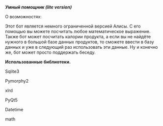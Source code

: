 ﻿**_Умный помощник (_lite version_)_**

О возможностях:

Этот бот является немного ограниченной версией Алисы. С его помощью вы можете посчитать любое математическое выражение. Также бот может посчитать калории продукта, а если вы не найдёте нужного в большой базе данных продуктов, то сможете ввести в базу данных и уже в следующий раз использовать эти данные. Ну и конечно же, бот может просто поддержать беседу.

**Использованные библиотеки.**

Sqlite3

Pymorphy2

xlrd

PyQt5

Datetime

math



